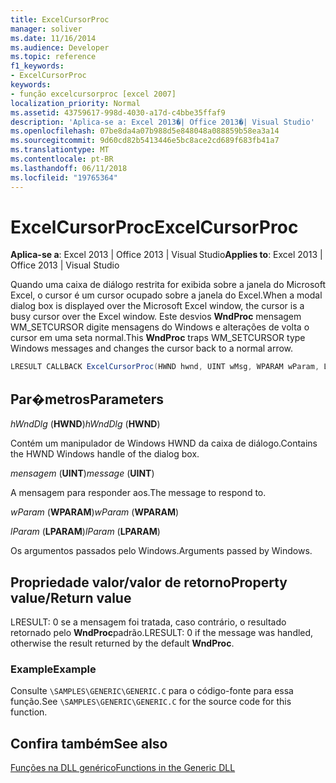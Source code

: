 ```yaml
---
title: ExcelCursorProc
manager: soliver
ms.date: 11/16/2014
ms.audience: Developer
ms.topic: reference
f1_keywords:
- ExcelCursorProc
keywords:
- função excelcursorproc [excel 2007]
localization_priority: Normal
ms.assetid: 43759617-998d-4030-a17d-c4bbe35ffaf9
description: 'Aplica-se a: Excel 2013�| Office 2013�| Visual Studio'
ms.openlocfilehash: 07be8da4a07b988d5e848048a088859b58ea3a14
ms.sourcegitcommit: 9d60cd82b5413446e5bc8ace2cd689f683fb41a7
ms.translationtype: MT
ms.contentlocale: pt-BR
ms.lasthandoff: 06/11/2018
ms.locfileid: "19765364"
---
```

# <a name="excelcursorproc"></a><span data-ttu-id="5b6ab-104">ExcelCursorProc</span><span class="sxs-lookup"><span data-stu-id="5b6ab-104">ExcelCursorProc</span></span>

 <span data-ttu-id="5b6ab-105">**Aplica-se a**: Excel 2013 | Office 2013 | Visual Studio</span><span class="sxs-lookup"><span data-stu-id="5b6ab-105">**Applies to**: Excel 2013 | Office 2013 | Visual Studio</span></span> 
  
<span data-ttu-id="5b6ab-106">Quando uma caixa de diálogo restrita for exibida sobre a janela do Microsoft Excel, o cursor é um cursor ocupado sobre a janela do Excel.</span><span class="sxs-lookup"><span data-stu-id="5b6ab-106">When a modal dialog box is displayed over the Microsoft Excel window, the cursor is a busy cursor over the Excel window.</span></span> <span data-ttu-id="5b6ab-107">Este desvios **WndProc** mensagem WM_SETCURSOR digite mensagens do Windows e alterações de volta o cursor em uma seta normal.</span><span class="sxs-lookup"><span data-stu-id="5b6ab-107">This **WndProc** traps WM_SETCURSOR type Windows messages and changes the cursor back to a normal arrow.</span></span> 
  
```cs
LRESULT CALLBACK ExcelCursorProc(HWND hwnd, UINT wMsg, WPARAM wParam, LPARAM lParam);
```

## <a name="parameters"></a><span data-ttu-id="5b6ab-108">Par�metros</span><span class="sxs-lookup"><span data-stu-id="5b6ab-108">Parameters</span></span>

 <span data-ttu-id="5b6ab-109">_hWndDlg_ (**HWND**)</span><span class="sxs-lookup"><span data-stu-id="5b6ab-109">_hWndDlg_ (**HWND**)</span></span>
  
<span data-ttu-id="5b6ab-110">Contém um manipulador de Windows HWND da caixa de diálogo.</span><span class="sxs-lookup"><span data-stu-id="5b6ab-110">Contains the HWND Windows handle of the dialog box.</span></span>
  
 <span data-ttu-id="5b6ab-111">_mensagem_ (**UINT**)</span><span class="sxs-lookup"><span data-stu-id="5b6ab-111">_message_ (**UINT**)</span></span>
  
<span data-ttu-id="5b6ab-112">A mensagem para responder aos.</span><span class="sxs-lookup"><span data-stu-id="5b6ab-112">The message to respond to.</span></span>
  
 <span data-ttu-id="5b6ab-113">_wParam_ (**WPARAM**)</span><span class="sxs-lookup"><span data-stu-id="5b6ab-113">_wParam_ (**WPARAM**)</span></span>
  
 <span data-ttu-id="5b6ab-114">_lParam_ (**LPARAM**)</span><span class="sxs-lookup"><span data-stu-id="5b6ab-114">_lParam_ (**LPARAM**)</span></span>
  
<span data-ttu-id="5b6ab-115">Os argumentos passados pelo Windows.</span><span class="sxs-lookup"><span data-stu-id="5b6ab-115">Arguments passed by Windows.</span></span>
  
## <a name="property-valuereturn-value"></a><span data-ttu-id="5b6ab-116">Propriedade valor/valor de retorno</span><span class="sxs-lookup"><span data-stu-id="5b6ab-116">Property value/Return value</span></span>

<span data-ttu-id="5b6ab-117">LRESULT: 0 se a mensagem foi tratada, caso contrário, o resultado retornado pelo **WndProc**padrão.</span><span class="sxs-lookup"><span data-stu-id="5b6ab-117">LRESULT: 0 if the message was handled, otherwise the result returned by the default **WndProc**.</span></span>
  
### <a name="example"></a><span data-ttu-id="5b6ab-118">Example</span><span class="sxs-lookup"><span data-stu-id="5b6ab-118">Example</span></span>

<span data-ttu-id="5b6ab-119">Consulte `\SAMPLES\GENERIC\GENERIC.C` para o código-fonte para essa função.</span><span class="sxs-lookup"><span data-stu-id="5b6ab-119">See  `\SAMPLES\GENERIC\GENERIC.C` for the source code for this function.</span></span> 
  
## <a name="see-also"></a><span data-ttu-id="5b6ab-120">Confira também</span><span class="sxs-lookup"><span data-stu-id="5b6ab-120">See also</span></span>



[<span data-ttu-id="5b6ab-121">Funções na DLL genérico</span><span class="sxs-lookup"><span data-stu-id="5b6ab-121">Functions in the Generic DLL</span></span>](functions-in-the-generic-dll.md)

